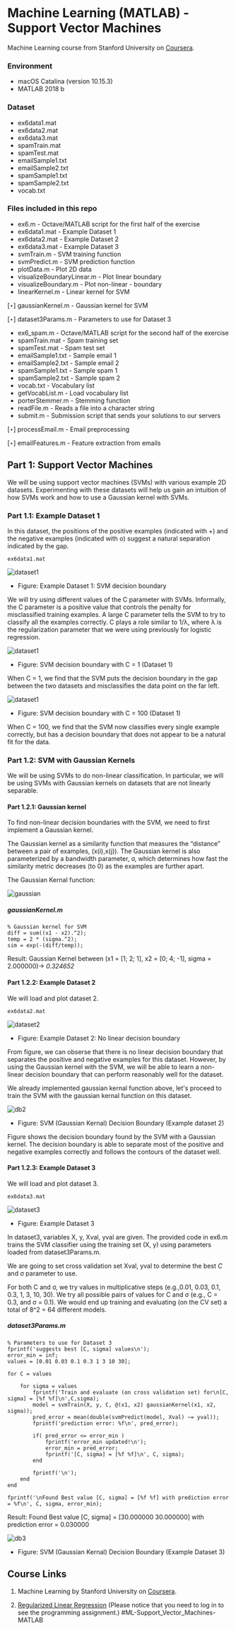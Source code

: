 # Machine Learning (MATLAB) - Support Vector Machines

Machine Learning course from Stanford University on [Coursera](https://www.coursera.org/learn/machine-learning/home/week/7).

### Environment
- macOS Catalina (version 10.15.3)
- MATLAB 2018 b

### Dataset
- ex6data1.mat
- ex6data2.mat
- ex6data3.mat
- spamTrain.mat
- spamTest.mat
- emailSample1.txt
- emailSample2.txt
- spamSample1.txt
- spamSample2.txt
- vocab.txt

### Files included in this repo
- ex6.m - Octave/MATLAB script for the first half of the exercise 
- ex6data1.mat - Example Dataset 1
- ex6data2.mat - Example Dataset 2
- ex6data3.mat - Example Dataset 3
- svmTrain.m - SVM training function
- svmPredict.m - SVM prediction function 
- plotData.m - Plot 2D data 
- visualizeBoundaryLinear.m - Plot linear boundary 
- visualizeBoundary.m - Plot non-linear - boundary 
- linearKernel.m - Linear kernel for SVM

[⋆] gaussianKernel.m - Gaussian kernel for SVM

[⋆] dataset3Params.m - Parameters to use for Dataset 3

- ex6_spam.m - Octave/MATLAB script for the second half of the exercise
- spamTrain.mat - Spam training set
- spamTest.mat - Spam test set
- emailSample1.txt - Sample email 1
- emailSample2.txt - Sample email 2
- spamSample1.txt - Sample spam 1
- spamSample2.txt - Sample spam 2
- vocab.txt - Vocabulary list
- getVocabList.m - Load vocabulary list
- porterStemmer.m - Stemming function
- readFile.m - Reads a file into a character string
- submit.m - Submission script that sends your solutions to our servers 

[⋆] processEmail.m - Email preprocessing

[⋆] emailFeatures.m - Feature extraction from emails

## Part 1: Support Vector Machines
We will be using support vector machines (SVMs) with various example 2D datasets. Experimenting with these datasets will help us gain an intuition of how SVMs work and how to use a Gaussian kernel with SVMs.

### Part 1.1: Example Dataset 1
In this dataset, the positions of the positive examples (indicated with +) and the negative examples (indicated with o) suggest a natural separation indicated by the gap.
```
ex6data1.mat
```

![dataset1](Figure/dataset1.jpg)
- Figure: Example Dataset 1: SVM decision boundary

We will try using different values of the C parameter with SVMs. Informally, the C parameter is a positive value that controls the penalty for misclassified training examples. A large C parameter tells the SVM to try to classify all the examples correctly. C plays a role similar to 1/λ, where λ is the regularization parameter that we were using previously for logistic regression.

![dataset1](Figure/example1db.jpg)
- Figure: SVM decision boundary with C = 1 (Dataset 1)

When C = 1, we find that the SVM puts the decision boundary in the gap between the two datasets and misclassifies the data point on the far left.

![dataset1](Figure/example2db.jpg)
- Figure: SVM decision boundary with C = 100 (Dataset 1)

When C = 100, we find that the SVM now classifies every single example correctly, but has a decision boundary that does not appear to be a natural fit for the data.

### Part 1.2: SVM with Gaussian Kernels
We will be using SVMs to do non-linear classification. In particular, we will be using SVMs with Gaussian kernels on datasets that are not linearly separable.

#### Part 1.2.1: Gaussian kernel
To find non-linear decision boundaries with the SVM, we need to first implement a Gaussian kernel.

The Gaussian kernel as a similarity function that measures the “distance” between a pair of examples, (x(i),x(j)). The Gaussian kernel is also parameterized by a bandwidth parameter, σ, which determines how fast the similarity metric decreases (to 0) as the examples are further apart.

The Gaussian Kernal function:

![gaussian](Figure/gaussian.png)

##### gaussianKernel.m
```
% Gaussian kernel for SVM
diff = sum((x1 - x2).^2);
temp = 2 * (sigma.^2);
sim = exp(-(diff/temp));
```

Result: 
Gaussian Kernel between (x1 = [1; 2; 1], x2 = [0; 4; -1], sigma = 2.000000)-> *0.324652*


#### Part 1.2.2: Example Dataset 2
We will load and plot dataset 2.
```
ex6data2.mat
```

![dataset2](Figure/dataset2.jpg)  
- Figure: Example Dataset 2: No linear decision boundary

From figure, we can obserse that there is no linear decision boundary that separates the positive and negative examples for this dataset. However, by using the Gaussian kernel with the SVM, we will be able to learn a non-linear decision boundary that can perform reasonably well for the dataset.

We already implemented gaussian kernal function above, let's proceed to train the SVM with the gaussian kernal function on this dataset.

![db2](Figure/db2.jpg)
- Figure: SVM (Gaussian Kernal) Decision Boundary (Example dataset 2)

Figure shows the decision boundary found by the SVM with a Gaussian kernel. The decision boundary is able to separate most of the positive and negative examples correctly and follows the contours of the dataset well.

#### Part 1.2.3: Example Dataset 3
We will load and plot dataset 3.
```
ex6data3.mat
```
![dataset3](Figure/dataset3.jpg)  
- Figure: Example Dataset 3

In dataset3, variables X, y, Xval, yval are given. The provided code in ex6.m trains the SVM classifier using the training set (X, y) using parameters loaded from dataset3Params.m.

We are going to set cross validation set Xval, yval to determine the best *C* and σ parameter to use. 

For both C and σ, we try values in multiplicative steps (e.g.,0.01, 0.03, 0.1, 0.3, 1, 3, 10, 30). We try all possible pairs of values for C and σ (e.g., C = 0.3, and σ = 0.1). We would end up training and evaluating (on the CV set) a total of 8^2 = 64 different models.

##### dataset3Params.m  
```
% Parameters to use for Dataset 3
fprintf('suggests best [C, sigma] values\n');
error_min = inf;
values = [0.01 0.03 0.1 0.3 1 3 10 30];

for C = values

    for sigma = values
        fprintf('Train and evaluate (on cross validation set) for\n[C, sigma] = [%f %f]\n',C,sigma);
        model = svmTrain(X, y, C, @(x1, x2) gaussianKernel(x1, x2, sigma));
        pred_error = mean(double(svmPredict(model, Xval) ~= yval));
        fprintf('prediction error: %f\n', pred_error);
        
        if( pred_error <= error_min )
            fprintf('error_min updated!\n');
            error_min = pred_error;
            fprintf('[C, sigma] = [%f %f]\n', C, sigma);
        end
        
        fprintf('\n');
    end
end

fprintf('\nFound Best value [C, sigma] = [%f %f] with prediction error = %f\n', C, sigma, error_min);
```

Result: 
Found Best value [C, sigma] = [30.000000 30.000000] with prediction error = 0.030000

![db3](Figure/db3.jpg)
- Figure: SVM (Gaussian Kernal) Decision Boundary (Example Dataset 3)



## Course Links 

1) Machine Learning by Stanford University on [Coursera](https://www.coursera.org/learn/machine-learning/home/week/7).

2) [Regularized Linear Regression](https://www.coursera.org/learn/machine-learning/home/week/6)
(Please notice that you need to log in to see the programming assignment.) #ML-Support_Vector_Machines-MATLAB